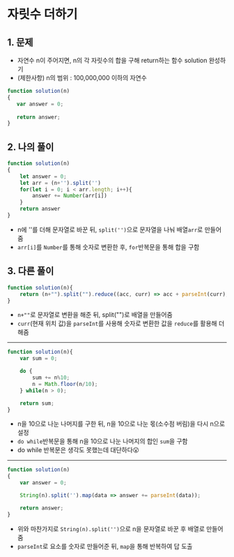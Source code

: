 # 자릿수 더하기
## 1. 문제
- 자연수 n이 주어지면, n의 각 자릿수의 합을 구해 return하는 함수 solution 완성하기
- (제한사항) n의 범위 : 100,000,000 이하의 자연수
 ```javascript
function solution(n)
{
    var answer = 0;
    
    return answer;
}
```

## 2. 나의 풀이
```javascript
function solution(n)
{
    let answer = 0;
    let arr = (n+'').split('')
    for(let i = 0; i < arr.length; i++){
        answer += Number(arr[i])
    }
    return answer
} 
```
- n에 ''를 더해 문자열로 바꾼 뒤, ```split('')```으로 문자열을 나눠 배열```arr```로 만들어 줌
- ```arr[i]```를 ```Number```를 통해 숫자로 변환한 후, ```for```반복문을 통해 합을 구함

## 3. 다른 풀이
```javascript
function solution(n){
    return (n+"").split("").reduce((acc, curr) => acc + parseInt(curr), 0)
}
```
- ```n+""```로 문자열로 변환을 해준 뒤, split("")로 배열을 만들어줌
- ```curr```(현재 위치 값)을 ```parseInt```를 사용해 숫자로 변환한 값을 ```reduce```를 활용해 더해줌
----
```javascript
function solution(n){
    var sum = 0;

    do {
        sum += n%10;
        n = Math.floor(n/10);
    } while(n > 0);

    return sum;
}
```
- n을 10으로 나눈 나머지를 구한 뒤, n을 10으로 나눈 몫(소수점 버림)을 다시 n으로 설정
- ```do while```반복문을 통해 n을 10으로 나눈 나머지의 합인 ```sum```을 구함
- do while 반복문은 생각도 못했는데 대단하다😮
-----
```javascript
function solution(n)
{
    var answer = 0;

    String(n).split('').map(data => answer += parseInt(data));

    return answer;
}
```
- 위와 마찬가지로 ```String(n).split('')```으로 n을 문자열로 바꾼 후 배열로 만들어 줌
- ```parseInt```로 요소를 숫자로 만들어준 뒤, ```map```을 통해 반복하여 답 도출
